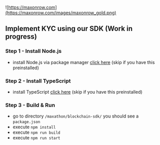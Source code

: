 ![https://maxonrow.com](https://maxonrow.com/images/maxonrow_gold.png)

## Implement KYC using our SDK (Work in progress)

### Step 1 - Install Node.js

- install Node.js via package manager [click here](https://nodejs.org/en/download/package-manager/) (skip if you have this preinstalled)

### Step 2 - Install TypeScript

- install TypeScript [click here](https://www.typescriptlang.org/index.html#download-links) (skip if you have this preinstalled)

### Step 3 - Build & Run

- go to directory `/maxathon/blockchain-sdk/` you should see a `package.json`
- execute `npm install`
- execute `npm run build`
- execute `npm run start`
